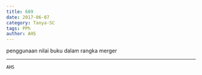 ```yaml
---
title: 689
date: 2017-06-07
category: Tanya-SC
tags: PPh
author: AHS
---
```


penggunaan nilai buku dalam rangka merger

---



`AHS`
